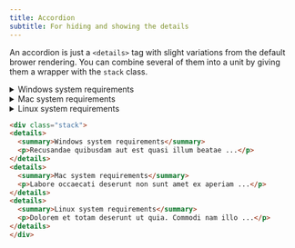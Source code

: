 ```yaml
---
title: Accordion
subtitle: For hiding and showing the details
---
```


An accordion is just a `<details>` tag with slight variations from the default brower rendering. You can combine several of them into a unit by giving them a wrapper with the `stack` class.

<div class="stack">
<details>
  <summary>Windows system requirements</summary>
  <p>Recusandae quibusdam aut est quasi illum beatae possimus. Est labore et sunt nobis adipisci nemo et voluptatem. Voluptatem eveniet iure dolore eum ad labore consectetur.</p>
</details>
<details>
  <summary>Mac system requirements</summary>
  <p>Labore occaecati deserunt non sunt amet ex aperiam fugiat. Est voluptatem est ratione ratione reprehenderit. Consequatur quidem et velit sed.</p>
</details>
<details>
  <summary>Linux system requirements</summary>
  <p>Dolorem et totam deserunt ut quia. Commodi nam illo natus facilis provident. Consequuntur provident in fugiat. Aspernatur modi reprehenderit reiciendis quibusdam.</p>
</details>
</div>

```html
<div class="stack">
<details>
  <summary>Windows system requirements</summary>
  <p>Recusandae quibusdam aut est quasi illum beatae ...</p>
</details>
<details>
  <summary>Mac system requirements</summary>
  <p>Labore occaecati deserunt non sunt amet ex aperiam ...</p>
</details>
<details>
  <summary>Linux system requirements</summary>
  <p>Dolorem et totam deserunt ut quia. Commodi nam illo ...</p>
</details>
</div>
```
